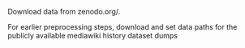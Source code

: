 Download data from zenodo.org/<url>. 

For earlier preprocessing steps, download and set data paths for the publicly available mediawiki history dataset dumps